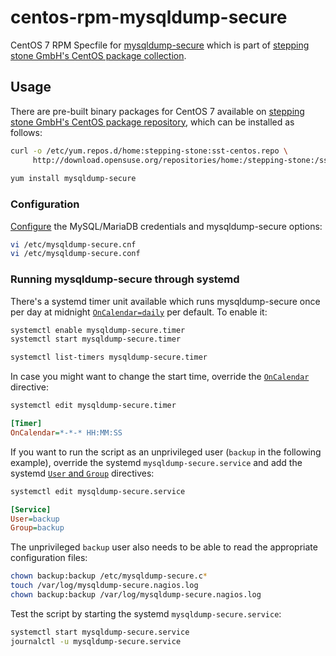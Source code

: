 # centos-rpm-mysqldump-secure
CentOS 7 RPM Specfile for [mysqldump-secure](https://mysqldump-secure.org/) which is part of [stepping stone GmbH's CentOS package collection](https://build.opensuse.org/project/show/home:stepping-stone:sst-centos).

## Usage
There are pre-built binary packages for CentOS 7 available on [stepping stone GmbH's CentOS package repository](https://build.opensuse.org/project/show/home:stepping-stone:sst-centos), which can be installed as follows:

```bash
curl -o /etc/yum.repos.d/home:stepping-stone:sst-centos.repo \
     http://download.opensuse.org/repositories/home:/stepping-stone:/sst-centos/CentOS_7/home:stepping-stone:sst-centos.repo
     
yum install mysqldump-secure
```

### Configuration
[Configure](https://mysqldump-secure.org/documentation/configuration.php) the MySQL/MariaDB credentials and mysqldump-secure options:
```bash
vi /etc/mysqldump-secure.cnf
vi /etc/mysqldump-secure.conf
```

### Running mysqldump-secure through systemd
There's a systemd timer unit available which runs mysqldump-secure once per day at midnight [<code>OnCalendar=daily</code>](https://www.freedesktop.org/software/systemd/man/systemd.time.html#Calendar%20Events) per default. To enable it:

```bash
systemctl enable mysqldump-secure.timer
systemctl start mysqldump-secure.timer

systemctl list-timers mysqldump-secure.timer
```

In case you might want to change the start time, override the [<code>OnCalendar</code>](https://www.freedesktop.org/software/systemd/man/systemd.timer.html#OnCalendar=) directive:
```bash
systemctl edit mysqldump-secure.timer
```

```INI
[Timer]
OnCalendar=*-*-* HH:MM:SS
```

If you want to run the script as an unprivileged user (<code>backup</code> in the following example), override the systemd <code>mysqldump-secure.service</code> and add the systemd [<code>User</code> and <code>Group</code>](https://www.freedesktop.org/software/systemd/man/systemd.exec.html#User=) directives:
```bash
systemctl edit mysqldump-secure.service
```
```INI
[Service]
User=backup
Group=backup
```

The unprivileged <code>backup</code> user also needs to be able to read the appropriate configuration files:
```bash
chown backup:backup /etc/mysqldump-secure.c*
touch /var/log/mysqldump-secure.nagios.log
chown backup:backup /var/log/mysqldump-secure.nagios.log
```

Test the script by starting the systemd <code>mysqldump-secure.service</code>:
```bash
systemctl start mysqldump-secure.service
journalctl -u mysqldump-secure.service
```
